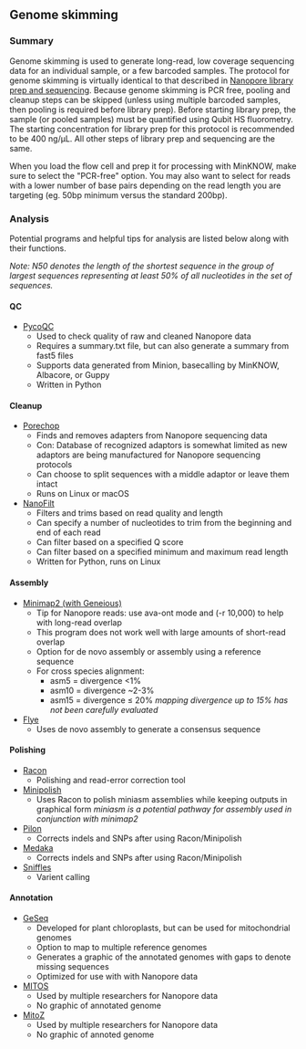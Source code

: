 ## Genome skimming

### Summary
Genome skimming is used to generate long-read, low coverage sequencing data for an individual sample, or a few barcoded samples. The protocol for genome skimming is virtually identical to that described in [Nanopore library prep and sequencing](Nanopore.md). Because genome skimming is PCR free, pooling and cleanup steps can be skipped (unless using multiple barcoded samples, then pooling is required before library prep). Before starting library prep, the sample (or pooled samples) must be quantified using Qubit HS fluorometry. The starting concentration for library prep for this protocol is recommended to be 400 ng/µL. All other steps of library prep and sequencing are the same.

When you load the flow cell and prep it for processing with MinKNOW, make sure to select the "PCR-free" option. You may also want to select for reads with a lower number of base pairs depending on the read length you are targeting (eg. 50bp minimum versus the standard 200bp).

### Analysis
Potential programs and helpful tips for analysis are listed below along with their functions.

*Note: N50 denotes the length of the shortest sequence in the group of largest sequences representing at least 50% of all nucleotides in the set of sequences.*
#### QC
- [PycoQC](https://github.com/a-slide/pycoQC)
    - Used to check quality of raw and cleaned Nanopore data
    - Requires a summary.txt file, but can also generate a summary from fast5 files
    - Supports data generated from Minion, basecalling by MinKNOW, Albacore, or Guppy
    - Written in Python
#### Cleanup
- [Porechop](https://github.com/rrwick/Porechop)
    - Finds and removes adapters from Nanopore sequencing data
    - Con: Database of recognized adaptors is somewhat limited as new adaptors are being manufactured for Nanopore sequencing protocols
    - Can choose to split sequences with a middle adaptor or leave them intact
    - Runs on Linux or macOS
- [NanoFilt](https://github.com/wdecoster/nanofilt)
    - Filters and trims based on read quality and length
    - Can specify a number of nucleotides to trim from the beginning and end of each read
    - Can filter based on a specified Q score
    - Can filter based on a specified minimum and maximum read length
    - Written for Python, runs on Linux
#### Assembly
- [Minimap2 (with Geneious)](https://github.com/lh3/minimap2?tab=readme-ov-file)
    - Tip for Nanopore reads: use ava-ont mode and (-r 10,000) to help with long-read overlap
    - This program does not work well with large amounts of short-read overlap
    - Option for de novo assembly or assembly using a reference sequence
    - For cross species alignment:
      - asm5 = divergence <1%
      - asm10 = divergence ~2-3%
      - asm15 = divergence ≤ 20% *mapping divergence up to 15% has not been carefully evaluated*
- [Flye](https://github.com/mikolmogorov/Flye)
    - Uses de novo assembly to generate a consensus sequence
#### Polishing
- [Racon](https://github.com/isovic/racon)
    - Polishing and read-error correction tool
- [Minipolish](https://github.com/rrwick/Minipolish)
    - Uses Racon to polish miniasm assemblies while keeping outputs in graphical form *miniasm is a potential pathway for assembly used in conjunction with minimap2*
- [Pilon](https://github.com/broadinstitute/pilon)
    - Corrects indels and SNPs after using Racon/Minipolish
- [Medaka](https://github.com/nanoporetech/medaka)
    - Corrects indels and SNPs after using Racon/Minipolish
- [Sniffles](https://github.com/fritzsedlazeck/Sniffles)
    - Varient calling
#### Annotation
- [GeSeq](https://chlorobox.mpimp-golm.mpg.de/geseq.html)
    - Developed for plant chloroplasts, but can be used for mitochondrial genomes
    - Option to map to multiple reference genomes
    - Generates a graphic of the annotated genomes with gaps to denote missing sequences
    - Optimized for use with with Nanopore data
- [MITOS](http://mitos.bioinf.uni-leipzig.de/)
    - Used by multiple researchers for Nanopore data
    - No graphic of annotated genome
- [MitoZ](https://github.com/linzhi2013/MitoZ)
    - Used by multiple researchers for Nanopore data
    - No graphic of annoted genome
